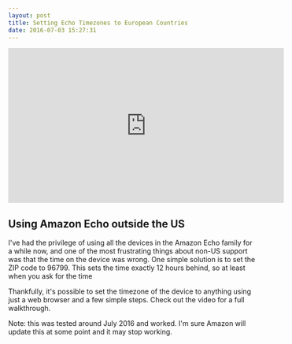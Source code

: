 ```yaml
---
layout: post
title: Setting Echo Timezones to European Countries
date: 2016-07-03 15:27:31
---
```

<iframe width="560" height="315" src="https://www.youtube.com/embed/IhX2EmX3UNE" frameborder="0" allowfullscreen></iframe>

## Using Amazon Echo outside the US

I've had the privilege of using all the devices in the Amazon Echo family for a while now, and one of the most frustrating things about non-US support was that the time on the device was wrong. One simple solution is to set the ZIP code to 96799. This sets the time exactly 12 hours behind, so at least when you ask for the time 

Thankfully, it's possible to set the timezone of the device to anything using just a web browser and a few simple steps. Check out the video for a full walkthrough.

Note: this was tested around July 2016 and worked. I'm sure Amazon will update this at some point and it may stop working.
